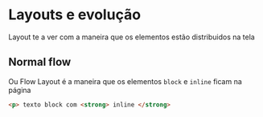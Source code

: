 # Layouts e evolução

Layout te a ver com a maneira que os elementos estão distribuidos na tela

## Normal flow

Ou Flow Layout é a maneira que os elementos `block` e `inline` ficam na página

```html
<p> texto block com <strong> inline </strong>